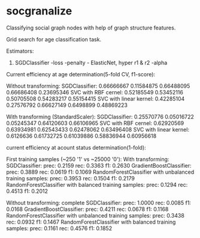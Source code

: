 # socgranalize
Classifying social graph nodes with help of graph structure features.

Grid search for age classification task.

Estimators:
1) SGDClassifier
	-loss
	-penalty - ElasticNet, hyper r1 & r2
	-alpha


Current efficiency at age determination(5-fold CV, f1-score):

Without transforming:
SGDClassifier:
	0.66666667  0.11584875  0.66488095  0.66686408  0.23695346
SVC with RBF cernel:
	0.52185549  0.53452116  0.50705508  0.54283217  0.55154415
SVC with linear kernel:
	0.42285104  0.27576792  0.66627149  0.6498899   0.48869223

With transforming (StandardScaler):
SGDClassifier:
	0.25570776  0.05016722  0.05245347  0.64120603  0.66106965
SVC with RBF cernel:
	0.62920569  0.63934981  0.62543433  0.62478062  0.63496408
SVC with linear kernel:
	0.6126636   0.61732725  0.61039886  0.58836944  0.60956618


current efficiency at acount status determination(1-fold):

First training samples (~250 '1' vs ~25000 '0'):
With transforming:
SGDClassifier:
    prec: 0.2159    rec: 0.3363    f1: 0.2630
GradientBoostClassifier:
    prec: 0.3889    rec: 0.0619    f1: 0.1069
RandomForestClassifier with unbalanced training samples:
	prec: 0.3953    rec: 0.1504    f1: 0.2179
RandomForestClassifier with balanced training samples:
	prec: 0.1294    rec: 0.4513    f1: 0.2012

Without transforming: complete
SGDClassifier:
	prec: 1.0000    rec: 0.0085    f1: 0.0168
GradientBoostClassifier:
	prec: 0.4211    rec: 0.0678    f1: 0.1168
RandomForestClassifier with unbalanced training samples:
	prec: 0.3438    rec: 0.0932    f1: 0.1467
RandomForestClassifier with balanced training samples:
	prec: 0.1161    rec: 0.4576    f1: 0.1852



